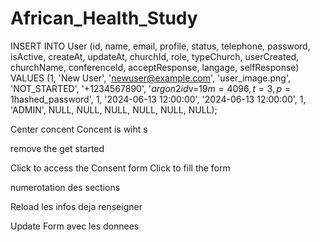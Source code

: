 # African_Health_Study

INSERT INTO User (id, name, email, profile, status, telephone, password, isActive, createAt, updateAt, churchId, role, typeChurch, userCreated, churchName, conferenceId, acceptResponse, langage, selfResponse)
VALUES (1, 'New User', 'newuser@example.com', 'user_image.png', 'NOT_STARTED', '+1234567890', '$argon2id$v=19$m=4096,t=3,p=1$hashed_password', 1, '2024-06-13 12:00:00', '2024-06-13 12:00:00', 1, 'ADMIN', NULL, NULL, NULL, NULL, NULL, NULL);




Center concent 
Concent is wiht s 

remove the get started

Click to access the Consent form
Click to fill the form


numerotation des sections

Reload les infos deja renseigner 


Update  Form avec les donnees 



